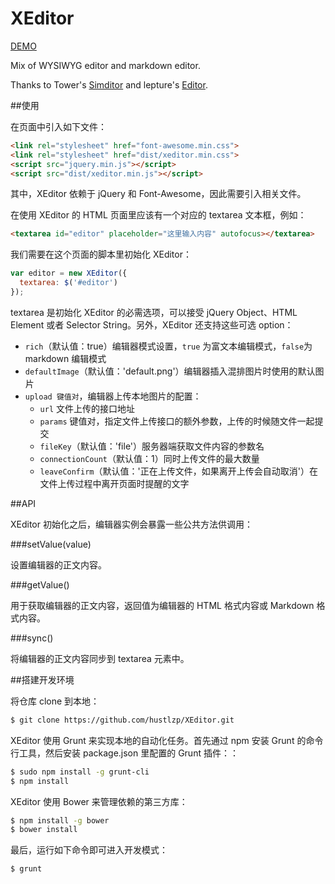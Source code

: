 # XEditor

[DEMO](http://hustlzp.github.io/XEditor)

Mix of WYSIWYG editor and markdown editor.

Thanks to Tower's [Simditor](https://github.com/mycolorway/simditor) and lepture's [Editor](https://github.com/lepture/editor).

##使用

在页面中引入如下文件：

```html
<link rel="stylesheet" href="font-awesome.min.css">
<link rel="stylesheet" href="dist/xeditor.min.css">
<script src="jquery.min.js"></script>
<script src="dist/xeditor.min.js"></script>
```

其中，XEditor 依赖于 jQuery 和 Font-Awesome，因此需要引入相关文件。

在使用 XEditor 的 HTML 页面里应该有一个对应的 textarea 文本框，例如：

```html
<textarea id="editor" placeholder="这里输入内容" autofocus></textarea>
```

我们需要在这个页面的脚本里初始化 XEditor：


```js
var editor = new XEditor({
  textarea: $('#editor')
});
```

textarea 是初始化 XEditor 的必需选项，可以接受 jQuery Object、HTML Element 或者 Selector String。另外，XEditor 还支持这些可选 option：

* `rich`（默认值：true）编辑器模式设置，`true` 为富文本编辑模式，`false`为 markdown 编辑模式
* `defaultImage`（默认值：'default.png'）编辑器插入混排图片时使用的默认图片
* `upload 键值对`，编辑器上传本地图片的配置：
  * `url` 文件上传的接口地址
  * `params` 键值对，指定文件上传接口的额外参数，上传的时候随文件一起提交
  * `fileKey`（默认值：'file'）服务器端获取文件内容的参数名
  * `connectionCount`（默认值：1）同时上传文件的最大数量
  * `leaveConfirm`（默认值：'正在上传文件，如果离开上传会自动取消'）在文件上传过程中离开页面时提醒的文字

##API

XEditor 初始化之后，编辑器实例会暴露一些公共方法供调用：

###setValue(value)

设置编辑器的正文内容。

###getValue()

用于获取编辑器的正文内容，返回值为编辑器的 HTML 格式内容或 Markdown 格式内容。

###sync()

将编辑器的正文内容同步到 textarea 元素中。

##搭建开发环境

将仓库 clone 到本地：

```bash
$ git clone https://github.com/hustlzp/XEditor.git
```

XEditor 使用 Grunt 来实现本地的自动化任务。首先通过 npm 安装 Grunt 的命令行工具，然后安装 package.json 里配置的 Grunt 插件：：

```bash
$ sudo npm install -g grunt-cli
$ npm install
```

XEditor 使用 Bower 来管理依赖的第三方库：

```bash
$ npm install -g bower
$ bower install
```

最后，运行如下命令即可进入开发模式：

```bash
$ grunt
```
